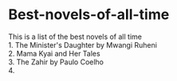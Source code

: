 # Best-novels-of-all-time
This is a list of the best novels of all time\
     1. The Minister's Daughter by Mwangi Ruheni\
     2. Mama Kyai and Her Tales\
     3. The Zahir by Paulo Coelho\
     4. 
